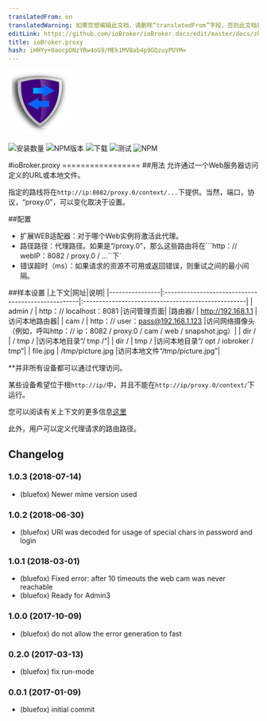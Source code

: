 ```yaml
---
translatedFrom: en
translatedWarning: 如果您想编辑此文档，请删除“translatedFrom”字段，否则此文档将再次自动翻译
editLink: https://github.com/ioBroker/ioBroker.docs/edit/master/docs/zh-cn/adapterref/iobroker.proxy/README.md
title: ioBroker.proxy
hash: iHHYy+0aocpDNzYRw4oG9/MEk1MVBab4p9GQzuyPUYM=
---
```

![商标](../../../en/adapterref/iobroker.proxy/admin/proxy.png)

![安装数量](http://iobroker.live/badges/proxy-stable.svg)
![NPM版本](http://img.shields.io/npm/v/iobroker.proxy.svg)
![下载](https://img.shields.io/npm/dm/iobroker.proxy.svg)
![测试](https://travis-ci.org/ioBroker/ioBroker.proxy.svg?branch=master)
![NPM](https://nodei.co/npm/iobroker.proxy.png?downloads=true)

#ioBroker.proxy =================
##用法
允许通过一个Web服务器访问定义的URL或本地文件。

指定的路线将在```http://ip:8082/proxy.0/context/...```下提供。当然，端口，协议，“proxy.0”，可以变化取决于设置。

##配置
 - 扩展WEB适配器：对于哪个Web实例将激活此代理。
 - 路径路径：代理路径。如果是“/proxy.0”，那么这些路由将在```http：// webIP：8082 / proxy.0 / ...``下`
 - 错误超时（ms）：如果请求的资源不可用或返回错误，则重试之间的最小间隔。

##样本设置
|上下文|网址|说明|
|----------------|:---------------------------------------------------|:---------------------------------------------------|
| admin / | http：// localhost：8081 |访问管理页面|
|路由器/ | http://192.168.1.1 |访问本地路由器|
| cam / | http：// user：pass@192.168.1.123 |访问网络摄像头（例如，呼叫http：// ip：8082 / proxy.0 / cam / web / snapshot.jpg）|
| dir / | / tmp / |访问本地目录“/ tmp /”|
| dir / | tmp / |访问本地目录“/ opt / iobroker / tmp”|
| file.jpg | /tmp/picture.jpg |访问本地文件“/tmp/picture.jpg”|

**并非所有设备都可以通过代理访问。

某些设备希望位于根```http://ip/```中，并且不能在```http://ip/proxy.0/context/```下运行。

您可以阅读有关上下文的更多信息[这里](https://www.npmjs.com/package/http-proxy-middleware#context-matching)

此外，用户可以定义代理请求的路由路径。

## Changelog
### 1.0.3 (2018-07-14)
* (bluefox) Newer mime version used

### 1.0.2 (2018-06-30)
* (bluefox) URI was decoded for usage of special chars in password and login

### 1.0.1 (2018-03-01)
* (bluefox) Fixed error: after 10 timeouts the web cam was never reachable
* (bluefox) Ready for Admin3

### 1.0.0 (2017-10-09)
* (bluefox) do not allow the error generation to fast

### 0.2.0 (2017-03-13)
* (bluefox) fix run-mode

### 0.0.1 (2017-01-09)
* (bluefox) initial commit